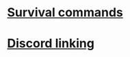 # [Survival commands](https://github.com/bart7782/Solito-docs/blob/main/Commands/survival.md)

# [Discord linking](https://github.com/bart7782/Solito-docs/blob/main/Commands/discord-linking.md)

